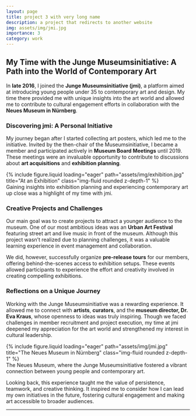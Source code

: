 ```yaml
---
layout: page
title: project 3 with very long name
description: a project that redirects to another website
img: assets/img/jmi.jpg
importance: 3
category: work
---
```


## My Time with the Junge Museumsinitiative: A Path into the World of Contemporary Art

In **late 2016**, I joined the **Junge Museumsinitiative (jmi)**, a platform aimed at introducing young people under 35 to contemporary art and design. My time there provided me with unique insights into the art world and allowed me to contribute to cultural engagement efforts in collaboration with the **Neues Museum in Nürnberg**.

### Discovering jmi: A Personal Initiative

My journey began after I started collecting art posters, which led me to the initiative. Invited by the then-chair of the Museumsinitiative, I became a member and participated actively in **Museum Board Meetings** until 2019. These meetings were an invaluable opportunity to contribute to discussions about **art acquisitions** and **exhibition planning**.

<div class="row">
    <div class="col-sm mt-3 mt-md-0">
        {% include figure.liquid loading="eager" path="assets/img/exhibition.jpg" title="At an Exhibition" class="img-fluid rounded z-depth-1" %}
    </div>
</div>
<div class="caption">
    Gaining insights into exhibition planning and experiencing contemporary art up close was a highlight of my time with jmi.
</div>

### Creative Projects and Challenges

Our main goal was to create projects to attract a younger audience to the museum. One of our most ambitious ideas was an **Urban Art Festival** featuring street art and live music in front of the museum. Although this project wasn’t realized due to planning challenges, it was a valuable learning experience in event management and collaboration.

We did, however, successfully organize **pre-release tours** for our members, offering behind-the-scenes access to exhibition setups. These events allowed participants to experience the effort and creativity involved in creating compelling exhibitions.

### Reflections on a Unique Journey

Working with the Junge Museumsinitiative was a rewarding experience. It allowed me to connect with **artists**, **curators**, and the **museum director, Dr. Eva Kraus**, whose openness to ideas was truly inspiring. Though we faced challenges in member recruitment and project execution, my time at jmi deepened my appreciation for the art world and strengthened my interest in cultural leadership.

<div class="row">
    <div class="col-sm mt-3 mt-md-0">
        {% include figure.liquid loading="eager" path="assets/img/jmi.jpg" title="The Neues Museum in Nürnberg" class="img-fluid rounded z-depth-1" %}
    </div>
</div>
<div class="caption">
    The Neues Museum, where the Junge Museumsinitiative fostered a vibrant connection between young people and contemporary art.
</div>

Looking back, this experience taught me the value of persistence, teamwork, and creative thinking. It inspired me to consider how I can lead my own initiatives in the future, fostering cultural engagement and making art accessible to broader audiences.

---
